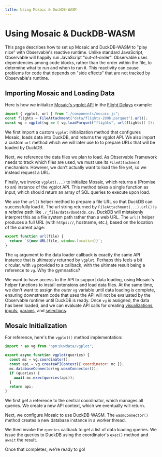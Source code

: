 ```yaml
---
title: Using Mosaic & DuckDB-WASM
---
```


# Using Mosaic & DuckDB-WASM

This page describes how to set up Mosaic and DuckDB-WASM to "play nice" with Observable's reactive runtime.
Unlike standard JavaScript, Observable will happily run JavaScript "out-of-order".
Observable uses dependencies among code blocks, rather than the order within the file, to determine what to run and when to run it.
This reactivity can cause problems for code that depends on "side effects" that are not tracked by Observable's runtime.

## Importing Mosaic and Loading Data

Here is how we initialize [Mosaic's vgplot API](https://uwdata.github.io/mosaic/what-is-mosaic/) in the [Flight Delays](flight-delays) example:

```js run=false
import { vgplot, url } from "./components/mosaic.js";
const flights = FileAttachment("data/flights-200k.parquet").url();
const vg = vgplot(vg => [ vg.loadParquet("flights", url(flights)) ]);
```

We first import a custom `vgplot` initialization method that configures Mosaic, loads data into DuckDB, and returns the vgplot API. We also import a custom `url` method which we will later use to to prepare URLs that will be loaded by DuckDB.

Next, we reference the data files we plan to load.
As Observable Framework needs to track which files are used, we must use its `FileAttachment` mechanism.
However, we don't actually want to load the file yet, so we instead request a URL.

Finally, we invoke `vgplot(...)` to initialize Mosaic, which returns a (Promise to an) instance of the vgplot API.
This method takes a single function as input, which should return an array of SQL queries to execute upon load.

We use the `url()` helper method to prepare a file URL so that DuckDB can successfully load it.
The url string returned by `FileAttachment(...).url()` is a _relative_ path like `./_file/data/doodads.csv`.
DuckDB will mistakenly interpret this as a file system path rather than a web URL.
The `url()` helper produces a full URL (with `https://`, hostname, etc.), based on the location of the current page:

```js run=false
export function url(file) {
  return `${new URL(file, window.location)}`;
}
```

The `vg` argument to the data loader callback is exactly the same API instance that is ultimately returned by `vgplot`.
Perhaps this feels a bit circular, with `vg` provided to a callback, with the ultimate result being a reference to `vg`.
Why the gymnastics?

We want to have access to the API to support data loading, using Mosaic's helper functions to install extensions and load data files.
At the same time, we don't want to assign the _outer_ `vg` variable until data loading is complete, ensuring downstream code that uses the API will not be evaluated by the Observable runtime until DuckDB is ready.
Once `vg` is assigned, the data has been loaded, and we can evaluate API calls for creating [visualizations](https://uwdata.github.io/mosaic/vgplot/),
[inputs](https://uwdata.github.io/mosaic/inputs/),
[params](https://uwdata.github.io/mosaic/core/#params), and
[selections](https://uwdata.github.io/mosaic/core/#selections).

## Mosaic Initialization

For reference, here's the `vgplot()` method implementation:

```js run=false
import * as vg from "npm:@uwdata/vgplot";

export async function vgplot(queries) {
  const mc = vg.coordinator();
  const api = vg.createAPIContext({ coordinator: mc });
  mc.databaseConnector(vg.wasmConnector());
  if (queries) {
    await mc.exec(queries(api));
  }
  return api;
}
```

We first get a reference to the central coordinator, which manages all queries.
We create a new API context, which we eventually will return.

Next, we configure Mosaic to use DuckDB-WASM.
The `wasmConnector()` method creates a new database instance in a worker thread.

We then invoke the `queries` callback to get a list of data loading queries.
We issue the queries to DuckDB using the coordinator's `exec()` method and `await` the result.

Once that completes, we're ready to go!
